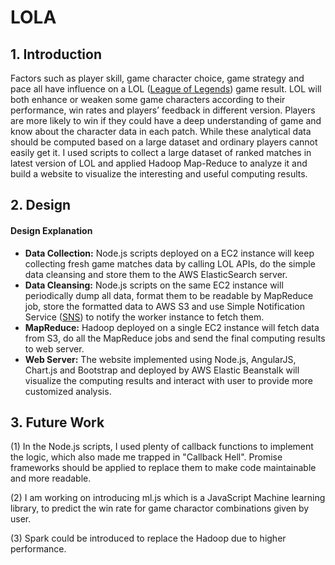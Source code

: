 # LOLA

## 1. Introduction

Factors such as player skill, game character choice, game strategy and pace all have influence on a LOL ([League of Legends](http://gameinfo.na.leagueoflegends.com/en/game-info/get-started/)) game result. LOL will both enhance or weaken some game characters according to their performance, win rates and players’ feedback in different version. Players are more likely to win if they could have a deep understanding of game and know about the character data in each patch. While these analytical data should be computed based on a large dataset and ordinary players cannot easily get it. I used scripts to collect a large dataset of ranked matches in latest version of LOL and applied Hadoop Map-Reduce to analyze it and build a website to visualize the interesting and useful computing results.

## 2. Design

#### Design Explanation

- **Data Collection:** Node.js scripts deployed on a EC2 instance will keep collecting fresh game matches data by calling LOL APIs, do the simple data cleansing and store them to the AWS ElasticSearch server.
- **Data Cleansing:** Node.js scripts on the same EC2 instance will periodically dump all data, format them to be readable by MapReduce job, store the formatted data to AWS S3 and use Simple Notification Service ([SNS](https://aws.amazon.com/sns/)) to notify the worker instance to fetch them.
- **MapReduce:** Hadoop deployed on a single EC2 instance will fetch data from S3, do all the MapReduce jobs and send the final computing results to web server.
- **Web Server:** The website implemented using Node.js, AngularJS, Chart.js and Bootstrap and deployed by AWS Elastic Beanstalk will visualize the computing results and interact with user to provide more customized analysis.

## 3. Future Work

(1) In the Node.js scripts, I used plenty of callback functions to implement the logic, which also made me trapped in "Callback Hell". Promise frameworks should be applied to replace them to make code maintainable and more readable.

(2) I am working on introducing ml.js which is a JavaScript Machine learning library, to predict the win rate for game charactor combinations given by user.

(3) Spark could be introduced to replace the Hadoop due to higher performance.

